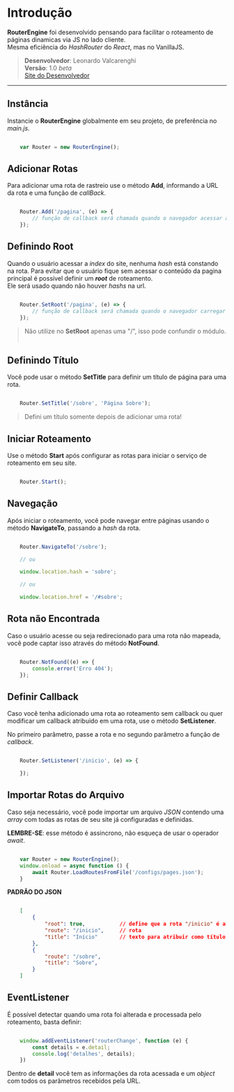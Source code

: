 # Introdução

**RouterEngine** foi desenvolvido pensando para facilitar o roteamento de páginas dinamicas via JS no lado cliente.
<br/>
Mesma eficiência do _HashRouter_ do _React_, mas no VanillaJS.

> **Desenvolvedor**: Leonardo Valcarenghi
> <br/>
> **Versão**: 1.0 _beta_
> <br/>
> [Site do Desenvolvedor](https://leonardovalcarenghi.com.br)

-----

## Instância
Instancie o **RouterEngine** globalmente em seu projeto, de preferência no _main.js_.

````js

    var Router = new RouterEngine();

````

## Adicionar Rotas
Para adicionar uma rota de rastreio use o método **Add**, informando a URL da rota e uma função de _callBack_.

````js

    Router.Add('/pagina', (e) => {
        // função de callback será chamada quando o navegador acessar a página adicionada para roteamento.
    });


````

## Definindo Root
Quando o usuário acessar a _index_ do site, nenhuma _hash_ está constando na rota.
Para evitar que o usuário fique sem acessar o conteúdo da pagina principal é possível definir um _**root**_ de roteamento.
<br/>
Ele será usado quando não houver _hashs_ na url.

````js

    Router.SetRoot('/pagina', (e) => {
        // função de callback será chamada quando o navegador carregar a hash #inicio ou a index do site.
    });

````

>  Não utilize no **SetRoot** apenas uma "/", isso pode confundir o módulo.
 

## Definindo Título
Você pode usar o método  **SetTitle** para definir um título de página para uma rota.

````js

    Router.SetTitle('/sobre', 'Página Sobre');

````

> Defini um título somente depois de adicionar uma rota!

## Iniciar Roteamento
Use o método  **Start** após configurar as rotas para iniciar o serviço de roteamento em seu site.

````js

    Router.Start();

````

## Navegação
Após iniciar o roteamento, você pode navegar entre páginas usando o método **NavigateTo**, passando a _hash_ da rota.

````js

    Router.NavigateTo('/sobre');

    // ou

    window.location.hash = 'sobre';

    // ou

    window.location.href = '/#sobre';

````

## Rota não Encontrada
Caso o usuário acesse ou seja redirecionado para uma rota não mapeada, você pode captar isso através do método **NotFound**.

````js

    Router.NotFound((e) => {
        console.error('Erro 404');
    });

````

## Definir Callback
Caso você tenha adicionado uma rota ao roteamento sem callback ou quer modificar um callback atribuido em uma rota, use o método **SetListener**. 

No primeiro parâmetro, passe a rota e no segundo parâmetro a função de _callback_.
````js

    Router.SetListener('/inicio', (e) => {

    });

````


## Importar Rotas do Arquivo
Caso seja necessário, você pode importar um arquivo _JSON_ contendo uma _array_ com todas as rotas de seu site já configuradas e definidas.

**LEMBRE-SE**: esse método é assincrono, não esqueça de usar o operador _await_.

````js

    var Router = new RouterEngine();
    window.onload = async function () {
        await Router.LoadRoutesFromFile('/configs/pages.json');
    }

````

**PADRÃO DO JSON**

````JSON

    [
        {
            "root": true,           // define que a rota "/inicio" é a principal (root).
            "route": "/inicio",     // rota
            "title": "Início"       // texto para atribuir como título da página no navegador.
        },
        {
            "route": "/sobre",
            "title": "Sobre",
        }
    ]

````

## EventListener
É possível detectar quando uma rota foi alterada e processada pelo roteamento, basta definir:

````js

    window.addEventListener('routerChange', function (e) {
        const details = e.detail;
        console.log('detalhes', details);
    })

````

Dentro de **detail** você tem as informações da rota acessada e um _object_ com todos os parâmetros recebidos pela URL.